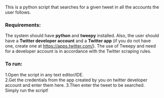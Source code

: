 This is a python script that searches for a given tweet in all the accounts the user follows.

### Requirements:
The system should have **python** and **tweepy** installed. Also, the user should have a **Twitter developer account** and a **Twitter app** (if you do not have one, create one at https://apps.twitter.com/). The use of Tweepy and need for a developer account is in accordance with the Twitter scraping rules.

### To run:
1.Open the script in any text editor/IDE.  
2.Get the credentials from the app created by you on twitter developer account and enter them here.
3.Then enter the tweet to be searched.
Simply run the script!

